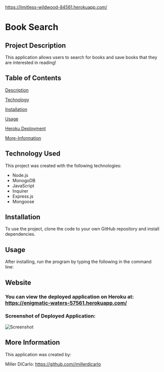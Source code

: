 https://limitless-wildwood-84561.herokuapp.com/

# Book Search

## Project Description
This application allows users to search for books and save books that they are interested in reading!

## Table of Contents
[Description](#project-description)

[Technology](#technology-used)

[Installation](#installation)

[Usage](#usage)

[Heroku Deployment](#heroku)

[More-Information](#more-information)


## Technology Used
This project was created with the following technologies:

* Node.js
* MonogoDB
* JavaScript
* Inquirer
* Express.js
* Mongoose


## Installation
To use the project, clone the code to your own GitHub repository and install dependencies.

## Usage
After installing, run the program by typing the following in the command line:


## Website
### You can view the deployed application on Heroku at: https://enigmatic-waters-57561.herokuapp.com/

### Screenshot of Deployed Application:
![Screenshot]()

## More Information
This application was created by:

Miller DiCarlo: https://github.com//millerdicarlo